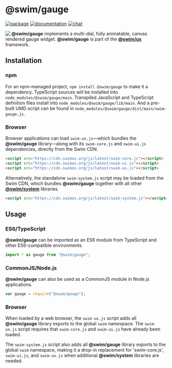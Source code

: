 # @swim/gauge

[![package](https://img.shields.io/npm/v/@swim/gauge.svg)](https://www.npmjs.com/package/@swim/gauge)
[![documentation](https://img.shields.io/badge/doc-TypeDoc-blue.svg)](https://docs.swimos.org/js/latest/modules/_swim_gauge.html)
[![chat](https://img.shields.io/badge/chat-Gitter-green.svg)](https://gitter.im/swimos/community)

<a href="https://www.swimos.org"><img src="https://docs.swimos.org/readme/marlin-blue.svg" align="left"></a>

**@swim/gauge** implements a multi-dial, fully animatable, canvas rendered
gauge widget.  **@swim/gauge** is part of the
[**@swim/ux**](https://github.com/swimos/swim/tree/master/swim-system-js/swim-ux-js/@swim/ux) framework.

## Installation

### npm

For an npm-managed project, `npm install @swim/gauge` to make it a dependency.
TypeScript sources will be installed into `node_modules/@swim/gauge/main`.
Transpiled JavaScript and TypeScript definition files install into
`node_modules/@swim/gauge/lib/main`.  And a pre-built UMD script can
be found in `node_modules/@swim/gauge/dist/main/swim-gauge.js`.

### Browser

Browser applications can load `swim-ux.js`—which bundles the **@swim/gauge**
library—along with its `swim-core.js` and `swim-ui.js` dependencies, directly
from the Swim CDN.

```html
<script src="https://cdn.swimos.org/js/latest/swim-core.js"></script>
<script src="https://cdn.swimos.org/js/latest/swim-ui.js"></script>
<script src="https://cdn.swimos.org/js/latest/swim-ux.js"></script>
```

Alternatively, the standalone `swim-system.js` script may be loaded
from the Swim CDN, which bundles **@swim/gauge** together with all other
[**@swim/system**](https://github.com/swimos/swim/tree/master/swim-system-js/@swim/system)
libraries.

```html
<script src="https://cdn.swimos.org/js/latest/swim-system.js"></script>
```

## Usage

### ES6/TypeScript

**@swim/gauge** can be imported as an ES6 module from TypeScript and other
ES6-compatible environments.

```typescript
import * as gauge from "@swim/gauge";
```

### CommonJS/Node.js

**@swim/gauge** can also be used as a CommonJS module in Node.js applications.

```javascript
var gauge = require("@swim/gauge");
```

### Browser

When loaded by a web browser, the `swim-ux.js` script adds all
**@swim/gauge** library exports to the global `swim` namespace.
The `swim-ux.js` script requires that `swim-core.js` and `swim-ui.js`
have already been loaded.

The `swim-system.js` script also adds all **@swim/gauge** library exports
to the global `swim` namespace, making it a drop-in replacement for
'swim-core.js', `swim-ui.js`, and `swim-ux.js` when additional
**@swim/system** libraries are needed.

